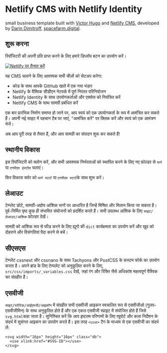 # Netlify CMS with Netlify Identity

small business template built with [Victor Hugo](https://github.com/netlify/victor-hugo) and [Netlify CMS](https://github.com/netlify/netlify-cms), developed by [Darin Dimitroff](http://www.darindimitroff.com/), [spacefarm.digital](https://www.spacefarm.digital).

## शुरू करना

रिपॉजिटरी की अपनी प्रति प्राप्त करने के लिए हमारे डिप्लॉय बटन का उपयोग करें।

[![Netlify पर तैनात करें](https://www.netlify.com/img/deploy/button.svg)](https://app.netlify.com/start/deploy?repository=https://github.com/netlify-templates/one-click-hugo-cms&stack=cms)

यह CMS चलाने के लिए आवश्यक सभी चीज़ों को सेटअप करेगा:

* कोड के साथ आपके GitHub खाते में एक नया भंडार
* Netlify के वैश्विक सीडीएन नेटवर्क में पूर्ण निरंतर परिनियोजन
* Netlify Identity के साथ उपयोगकर्ताओं और एक्सेस को नियंत्रित करें
* Netlify CMS के साथ सामग्री प्रबंधित करें

एक बार प्रारंभिक निर्माण समाप्त हो जाने पर, आप स्वयं को एक उपयोगकर्ता के रूप में आमंत्रित कर सकते हैं। अपनी नई साइट में पहचान टैब पर जाएं, "आमंत्रित करें" पर क्लिक करें और स्वयं को एक आमंत्रण भेजें।

अब आप पूरी तरह से तैयार हैं, और आप सामग्री का संपादन शुरू कर सकते हैं!

## स्थानीय विकास

इस रिपॉजिटरी को क्लोन करें, और सभी आवश्यक निर्भरताओं को स्थापित करने के लिए नए फ़ोल्डर से `यार्न` या `एनपीएम इंस्टॉल` चलाएं।

फिर विकास सर्वर को `यार्न स्टार्ट` या `एनपीएम स्टार्ट`के साथ शुरू करें।

## लेआउट

टेम्प्लेट छोटे, सामग्री-अज्ञेय आंशिक भागों पर आधारित है जिन्हें मिश्रित और मिलान किया जा सकता है। पूर्व-निर्मित पृष्ठ कुछ ही संभावित संयोजनों को प्रदर्शित करते हैं। सभी उपलब्ध आंशिक के लिए `साइट/लेआउट/आंशिक` फ़ोल्डर देखें।

सामग्री को आंशिक रूप से फीड करने के लिए ह्यूगो की `dict` कार्यक्षमता का उपयोग करें और खुद को दोहराने और विसंगतियां पैदा करने से बचें।

## सीएसएस

टेम्प्लेट cssnext और cssnano के साथ Tachyons और PostCSS के कस्टम फोर्क का उपयोग करता है। अपने ब्रांड के लिए टेम्पलेट को अनुकूलित करने के लिए, `src/css/imports/_variables.css` देखें, जहां रंग और रिक्ति जैसे अधिकांश महत्वपूर्ण वैश्विक चर संग्रहीत हैं।

## एसवीजी

`साइट/स्टेटिक/आईएमजी/आइकॉन` में संग्रहीत सभी एसवीजी आइकन स्वचालित रूप से एसवीजीओ (गुलप-एसवीजीमिन) के साथ अनुकूलित होते हैं और एक एकल एसवीजी स्प्राइट में संयोजित होते हैं जिसे `svg.html`कहा जाता है। सुनिश्चित करें कि आप इष्टतम परिणामों के लिए व्यूपोर्ट और कला निर्देशन के संदर्भ में सुसंगत आइकन का उपयोग करते हैं। इस तरह `<use>` टैग के माध्यम से एक एसवीजी का संदर्भ लें:

```
<svg width="16px" height="16px" class="db">
  <use xlink:href="#SVG-ID"></use>
</svg>
```
